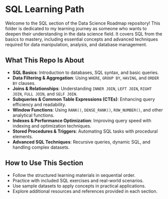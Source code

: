 # SQL Learning Path

Welcome to the SQL section of the Data Science Roadmap repository! This folder is dedicated to my learning journey as someone who wants to deepen their understanding in the data science field. It covers SQL from the basics to mastery, including essential concepts and advanced techniques required for data manipulation, analysis, and database management.

## What This Repo Is About

- **SQL Basics**: Introduction to databases, SQL syntax, and basic queries.
- **Data Filtering & Aggregation**: Using `WHERE`, `GROUP BY`, `HAVING`, and `ORDER BY` clauses.
- **Joins & Relationships**: Understanding `INNER JOIN`, `LEFT JOIN`, `RIGHT JOIN`, `FULL JOIN`, and `SELF JOIN`.
- **Subqueries & Common Table Expressions (CTEs)**: Enhancing query efficiency and readability.
- **Window Functions**: Using `RANK()`, `DENSE_RANK()`, `ROW_NUMBER()`, and other analytical functions.
- **Indexes & Performance Optimization**: Improving query speed with indexing and optimization techniques.
- **Stored Procedures & Triggers**: Automating SQL tasks with procedural elements.
- **Advanced SQL Techniques**: Recursive queries, dynamic SQL, and handling complex datasets.

## How to Use This Section

- Follow the structured learning materials in sequential order.
- Practice with included SQL exercises and real-world scenarios.
- Use sample datasets to apply concepts in practical applications.
- Explore additional resources and references provided in each section.



